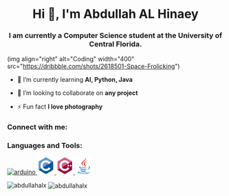<h1 align="center">Hi 👋, I'm Abdullah AL Hinaey</h1>
<h3 align="center">I am currently a Computer Science student at the University of Central Florida.</h3>

(img align="right" alt="Coding" width="400" src="https://dribbble.com/shots/2618501-Space-Frolicking")

- 🌱 I’m currently learning **AI, Python, Java**

- 👯 I’m looking to collaborate on **any project**

- ⚡ Fun fact **I love photography**

<h3 align="left">Connect with me:</h3>
<p align="left">
</p>

<h3 align="left">Languages and Tools:</h3>
<p align="left"> <a href="https://www.arduino.cc/" target="_blank" rel="noreferrer"> <img src="https://cdn.worldvectorlogo.com/logos/arduino-1.svg" alt="arduino" width="40" height="40"/> </a> <a href="https://www.cprogramming.com/" target="_blank" rel="noreferrer"> <img src="https://raw.githubusercontent.com/devicons/devicon/master/icons/c/c-original.svg" alt="c" width="40" height="40"/> </a> <a href="https://www.w3schools.com/cpp/" target="_blank" rel="noreferrer"> <img src="https://raw.githubusercontent.com/devicons/devicon/master/icons/cplusplus/cplusplus-original.svg" alt="cplusplus" width="40" height="40"/> </a> <a href="https://www.java.com" target="_blank" rel="noreferrer"> <img src="https://raw.githubusercontent.com/devicons/devicon/master/icons/java/java-original.svg" alt="java" width="40" height="40"/> </a> </p>

<p><img align="left" src="https://github-readme-stats.vercel.app/api/top-langs?username=abdullahalx&show_icons=true&locale=en&layout=compact" alt="abdullahalx" /></p>

<p>&nbsp;<img align="center" src="https://github-readme-stats.vercel.app/api?username=abdullahalx&show_icons=true&locale=en" alt="abdullahalx" /></p>
